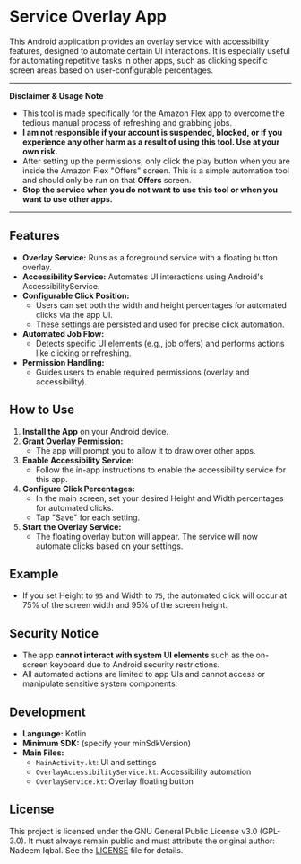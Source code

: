 # Service Overlay App

This Android application provides an overlay service with accessibility features, designed to automate certain UI interactions. It is especially useful for automating repetitive tasks in other apps, such as clicking specific screen areas based on user-configurable percentages.

---

**Disclaimer & Usage Note**

- This tool is made specifically for the Amazon Flex app to overcome the tedious manual process of refreshing and grabbing jobs.
- **I am not responsible if your account is suspended, blocked, or if you experience any other harm as a result of using this tool. Use at your own risk.**
- After setting up the permissions, only click the play button when you are inside the Amazon Flex "Offers" screen. This is a simple automation tool and should only be run on that **Offers** screen.
- **Stop the service when you do not want to use this tool or when you want to use other apps.**

---

## Features
- **Overlay Service:** Runs as a foreground service with a floating button overlay.
- **Accessibility Service:** Automates UI interactions using Android's AccessibilityService.
- **Configurable Click Position:**
  - Users can set both the width and height percentages for automated clicks via the app UI.
  - These settings are persisted and used for precise click automation.
- **Automated Job Flow:**
  - Detects specific UI elements (e.g., job offers) and performs actions like clicking or refreshing.
- **Permission Handling:**
  - Guides users to enable required permissions (overlay and accessibility).

## How to Use
1. **Install the App** on your Android device.
2. **Grant Overlay Permission:**
   - The app will prompt you to allow it to draw over other apps.
3. **Enable Accessibility Service:**
   - Follow the in-app instructions to enable the accessibility service for this app.
4. **Configure Click Percentages:**
   - In the main screen, set your desired Height and Width percentages for automated clicks.
   - Tap "Save" for each setting.
5. **Start the Overlay Service:**
   - The floating overlay button will appear. The service will now automate clicks based on your settings.

## Example
- If you set Height to `95` and Width to `75`, the automated click will occur at 75% of the screen width and 95% of the screen height.

## Security Notice
- The app **cannot interact with system UI elements** such as the on-screen keyboard due to Android security restrictions.
- All automated actions are limited to app UIs and cannot access or manipulate sensitive system components.

## Development
- **Language:** Kotlin
- **Minimum SDK:** (specify your minSdkVersion)
- **Main Files:**
  - `MainActivity.kt`: UI and settings
  - `OverlayAccessibilityService.kt`: Accessibility automation
  - `OverlayService.kt`: Overlay floating button

## License

This project is licensed under the GNU General Public License v3.0 (GPL-3.0). It must always remain public and must attribute the original author: Nadeem Iqbal. See the [LICENSE](LICENSE) file for details. 